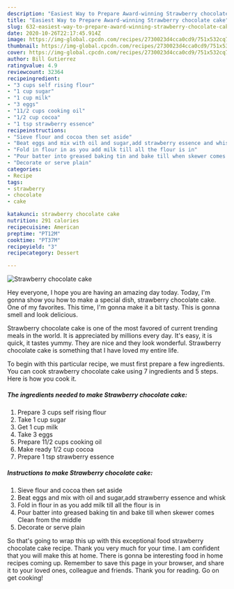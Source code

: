 ```yaml
---
description: "Easiest Way to Prepare Award-winning Strawberry chocolate cake"
title: "Easiest Way to Prepare Award-winning Strawberry chocolate cake"
slug: 632-easiest-way-to-prepare-award-winning-strawberry-chocolate-cake
date: 2020-10-26T22:17:45.914Z
image: https://img-global.cpcdn.com/recipes/2730023d4cca0cd9/751x532cq70/strawberry-chocolate-cake-recipe-main-photo.jpg
thumbnail: https://img-global.cpcdn.com/recipes/2730023d4cca0cd9/751x532cq70/strawberry-chocolate-cake-recipe-main-photo.jpg
cover: https://img-global.cpcdn.com/recipes/2730023d4cca0cd9/751x532cq70/strawberry-chocolate-cake-recipe-main-photo.jpg
author: Bill Gutierrez
ratingvalue: 4.9
reviewcount: 32364
recipeingredient:
- "3 cups self rising flour"
- "1 cup sugar"
- "1 cup milk"
- "3 eggs"
- "11/2 cups cooking oil"
- "1/2 cup cocoa"
- "1 tsp strawberry essence"
recipeinstructions:
- "Sieve flour and cocoa then set aside"
- "Beat eggs and mix with oil and sugar,add strawberry essence and whisk"
- "Fold in flour in as you add milk till all the flour is in"
- "Pour batter into greased baking tin and bake till when skewer comes Clean from the middle"
- "Decorate or serve plain"
categories:
- Recipe
tags:
- strawberry
- chocolate
- cake

katakunci: strawberry chocolate cake 
nutrition: 291 calories
recipecuisine: American
preptime: "PT12M"
cooktime: "PT37M"
recipeyield: "3"
recipecategory: Dessert

---
```



![Strawberry chocolate cake](https://img-global.cpcdn.com/recipes/2730023d4cca0cd9/751x532cq70/strawberry-chocolate-cake-recipe-main-photo.jpg)

Hey everyone, I hope you are having an amazing day today. Today, I'm gonna show you how to make a special dish, strawberry chocolate cake. One of my favorites. This time, I'm gonna make it a bit tasty. This is gonna smell and look delicious.

Strawberry chocolate cake is one of the most favored of current trending meals in the world. It is appreciated by millions every day. It's easy, it is quick, it tastes yummy. They are nice and they look wonderful. Strawberry chocolate cake is something that I have loved my entire life.




To begin with this particular recipe, we must first prepare a few ingredients. You can cook strawberry chocolate cake using 7 ingredients and 5 steps. Here is how you cook it.

<!--inarticleads1-->

##### The ingredients needed to make Strawberry chocolate cake:

1. Prepare 3 cups self rising flour
1. Take 1 cup sugar
1. Get 1 cup milk
1. Take 3 eggs
1. Prepare 11/2 cups cooking oil
1. Make ready 1/2 cup cocoa
1. Prepare 1 tsp strawberry essence




<!--inarticleads2-->

##### Instructions to make Strawberry chocolate cake:

1. Sieve flour and cocoa then set aside
1. Beat eggs and mix with oil and sugar,add strawberry essence and whisk
1. Fold in flour in as you add milk till all the flour is in
1. Pour batter into greased baking tin and bake till when skewer comes Clean from the middle
1. Decorate or serve plain




So that's going to wrap this up with this exceptional food strawberry chocolate cake recipe. Thank you very much for your time. I am confident that you will make this at home. There is gonna be interesting food in home recipes coming up. Remember to save this page in your browser, and share it to your loved ones, colleague and friends. Thank you for reading. Go on get cooking!
